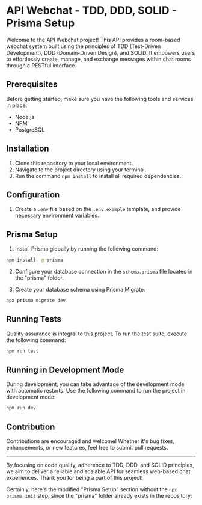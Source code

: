 # API Webchat - TDD, DDD, SOLID - Prisma Setup

Welcome to the API Webchat project! This API provides a room-based webchat system built using the principles of TDD (Test-Driven Development), DDD (Domain-Driven Design), and SOLID. It empowers users to effortlessly create, manage, and exchange messages within chat rooms through a RESTful interface.

## Prerequisites

Before getting started, make sure you have the following tools and services in place:

- Node.js
- NPM
- PostgreSQL

## Installation

1. Clone this repository to your local environment.
2. Navigate to the project directory using your terminal.
3. Run the command `npm install` to install all required dependencies.


## Configuration

1. Create a `.env` file based on the `.env.example` template, and provide necessary environment variables.


## Prisma Setup

1. Install Prisma globally by running the following command:

```bash
npm install -g prisma
```

2. Configure your database connection in the `schema.prisma` file located in the "prisma" folder.

3. Create your database schema using Prisma Migrate:

```bash
npx prisma migrate dev
```

## Running Tests

Quality assurance is integral to this project. To run the test suite, execute the following command:

```bash
npm run test
```

## Running in Development Mode

During development, you can take advantage of the development mode with automatic restarts. Use the following command to run the project in development mode:

```bash
npm run dev
```

## Contribution

Contributions are encouraged and welcome! Whether it's bug fixes, enhancements, or new features, feel free to submit pull requests.

---

By focusing on code quality, adherence to TDD, DDD, and SOLID principles, we aim to deliver a reliable and scalable API for seamless web-based chat experiences. Thank you for being a part of this project!


Certainly, here's the modified "Prisma Setup" section without the `npx prisma init` step, since the "prisma" folder already exists in the repository: